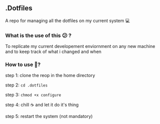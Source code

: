 ## .Dotfiles

A repo for managing all the dotfiles on my current system 💻

### What is the use of this 😕 ?

To replicate my current developement enviornment on any new machine and to keep track of what i changed and when

### How to use 🐧?

step 1: clone the reop in the home directory

step 2: `cd .dotfiles`

step 3: `chmod +x configure`

step 4: chill ☕ and let it do it's thing

step 5: restart the system (not mandatory)
